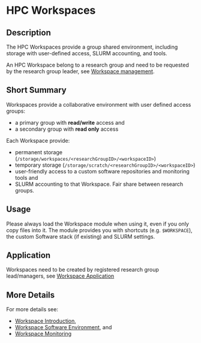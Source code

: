 # HPC Workspaces

## Description
The HPC Workspaces provide a group shared environment, including storage with user-defined access, SLURM accounting, and tools. 

An HPC Workspace belong to a research group and need to be requested by the research group leader, see [Workspace management](../hpc-workspaces/management.md). 

## Short Summary
Workspaces provide a collaborative environment with user defined access groups:

- a primary group with **read/write** access and 
- a secondary group with **read only** access

Each Workspace provide:

- permanent storage (`/storage/workspaces/<researchGroupID>/<workspaceID>`) 
- temporary storage (`/storage/scratch/<researchGroupID>/<workspaceID>`)
- user-friendly access to a custom software repositories and monitoring tools and
- SLURM accounting to that Workspace. Fair share between research groups.

## Usage
Please always load the Workspace module when using it, even if you only copy files into it. The module provides you with shortcuts (e.g. `$WORKSPACE`), the custom Software stack (if existing) and SLURM settings.

## Application

Workspaces need to be created by registered research group lead/managers, see [Workspace Application](../hpc-workspaces/management.md#application)

## More Details
For more details see: 

- [Workspace Introduction](../hpc-workspaces/workspaces.md), 
- [Workspace Software Environment](../hpc-workspaces/environment.md), and 
- [Workspace Monitoring](../hpc-workspaces/monitoring.md)
